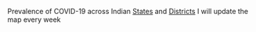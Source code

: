 Prevalence of COVID-19 across Indian [States](https://shailenderjoseph.github.io/COVID-19_India/Prevalence_COVID-19_Indian_States.html) and [Districts](https://shailenderjoseph.github.io/COVID-19_India/Prevalence_COVID-19_Indian_Districts.html)
I will update the map every week
